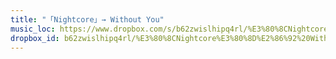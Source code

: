 ```yaml
---
title: "「Nightcore」→ Without You"
music_loc: https://www.dropbox.com/s/b62zwislhipq4rl/%E3%80%8CNightcore%E3%80%8D%E2%86%92%20Without%20You?dl=0
dropbox_id: b62zwislhipq4rl/%E3%80%8CNightcore%E3%80%8D%E2%86%92%20Without%20You
---
```


